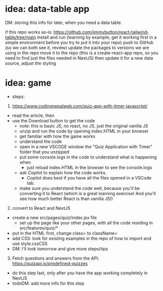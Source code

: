 

# idea: data-table app

DM: storing this info for later, when you need a data table

if this repo works as-is:
https://github.com/jimmybutton/react-tailwind-table/tree/main
install and run (learning by example; get it working first in a simple environment before you try to put it into your repo)
push to GitHub (so we can both see it, review)
update the packages to versions we are using in the repo
move it to the repo (this is a create-react-app repo, so you need to find just the files needed in NextJS)
then update it for a new data source, adjust the styling



# idea: game
* steps:
1. https://www.codingnepalweb.com/quiz-app-with-timer-javascript/
  * read the article, then 
  * use the Download button to get the code
   	* note: this is basic JS, no react, no JS, just the original vanilla JS
	* unzip and run the code by opening index.HTML in your browser
	* get familiar with how the game works
	* understand the code
  	* open in a new VSCODE window the "Quiz Application with Timer" folder that you unzipped
  	* put some console.logs in the code to understand what is happening when
    	* just reload index.HTML in the browser to see the console.logs
    * ask Copilot to explain how the code works. 
      * Copilot does best if you have all the files opened in a VSCode tab.
  	* make sure you understand the code well, because you'll be converting it to React (which is a great learning exercise! And you'll see how much better React is than vanilla JS!)
2. convert to React and NextJS
  * create a new src/pages/quiz/index.jsx file
    * set up the page like your other pages, with all the code residing in src/features/quiz/*
  * put in the HTML first, change class= to className=
  * add CSS: look for existing examples in the repo of how to import and use style.cssCSS
  * DM: I'll look tomorrow and give more steps/tips
3. Fetch questions and answers from the API: https://quizapi.io/predefined-quizzes
  * do this step last, only after you have the app working completely in NextJS 
  * todoDM: add more info for this step


